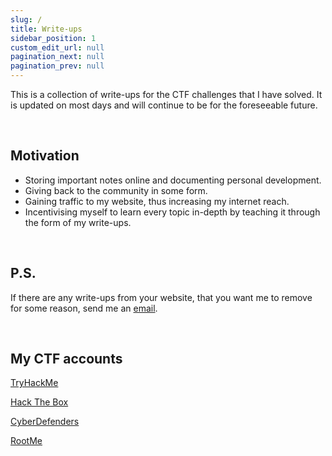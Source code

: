 ```yaml
---
slug: /
title: Write-ups
sidebar_position: 1
custom_edit_url: null
pagination_next: null
pagination_prev: null
---
```


This is a collection of write-ups for the CTF challenges that I have solved. 
It is updated on most days and will continue to be for the foreseeable future.

<!---
Beyond serving as a documentation for my personal development, I hope that this collection serves as a helpful resource for others interested in CTF challenges.
By documenting my experiences and solutions in real-time, I aim to provide transparency into the learning process and offer practical guidance to others who may be facing similar challenges.
-->

&nbsp;

## Motivation

- Storing important notes online and documenting personal development.
- Giving back to the community in some form.
- Gaining traffic to my website, thus increasing my internet reach.
- Incentivising myself to learn every topic in-depth by teaching it through the form of my write-ups.

&nbsp; 

## P.S.

If there are any write-ups from your website, that you want me to remove for some reason, send me an [email](mailto:kunalw@skiff.com).

&nbsp; 

## My CTF accounts

[TryHackMe](https://tryhackme.com/p/Kunull)

[Hack The Box](https://app.hackthebox.com/profile/1158503)

[CyberDefenders](https://cyberdefenders.org/p/Kunull)

[RootMe](https://www.root-me.org/Kunull?lang=fr#715a5db3518744d717e43af1d56ba448)
